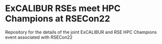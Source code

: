 # ExCALIBUR RSEs meet HPC Champions at RSECon22

Repository for the details of the joint ExCALIBUR and RSE HPC Champions event associated with RSECon22
